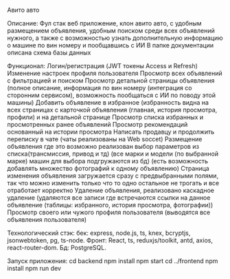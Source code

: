 Авито авто

Описание:
Фул стак веб приложение, клон авито авто, с удобным размещением объявления, удобным поиском среди всех объявлений нужного, а также с возможностью узнать дополнительную информацию о машине по вин номеру и пообщавшись с ИИ
В папке документации описана схема базы данных

Функционал:
Логин/регистрация (JWT токены Access и Refresh)
Изменение настроек профиля пользователя
Просмотр всех объявлений с фильтрацией и поиском
Просмотр детальной страницы объявления (полное описание, информация по вин номеру (интеграция со сторонним сервисом), возможность пообщаться с ИИ по поводу этой машины)
Добавить объявление в избранное (избранность видна на всех страницах с карточкой объявления (главная, история просмотра, профили) и на детальной странице
Просмотр списка избранных и просмотренных ранее объявлений
Просмотр рекомендаций основанный на истории просмотра
Написать продавцу и продолжить переписку в чате (чаты реализованы на Web soccet)
Размещение объявления где это возможно реализован выбор параметров из списка(трансмиссия, привод и тд) (все марки и модели (по выбранной марке) машин для выбора подгружаются из бд) (есть возможность добавлять множество фотографий к одному объявлению)
Страница изменения объявления загружается сразу с предвыбранными полями, так что можно изменить только что то одно остальное не трогать и все отработает корректно
Удаление объявления, реализовано каскадное удаление (удаляются все записи где встречаются ссылки на данное объявление (таблицы: избранного, история просмотра, фотографии))
Просмотр своего или чужого профиля пользователя (выводятся все объявления пользователя)

Технологический стэк: 
бек: express, node.js, ts, knex, bcryptjs, jsonwebtoken, pg, ts-node.
Фронт: React, ts, reduxjs/toolkit, antd, axios, react-router-dom.
Бд: PostgreSQL.

Запуск приложения:
cd backend
npm install
npm start
cd ../frontend
npm install
npm run dev
